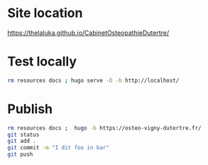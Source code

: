 # Site location

https://thelaluka.github.io/CabinetOsteopathieDutertre/


# Test locally

```bash
rm resources docs ; hugo serve -D -b http://localhost/
```


# Publish

```bash
rm resources docs ;  hugo -b https://osteo-vigny-dutertre.fr/
git status
git add .
git commit -m "I dit foo in bar"
git push
```
